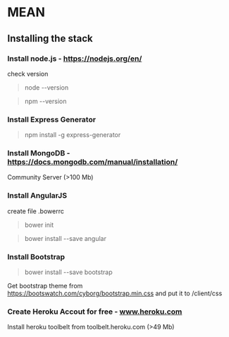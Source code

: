 # MEAN

## Installing the stack

### Install node.js - https://nodejs.org/en/

check version

>node --version

>npm --version

### Install Express Generator 

> npm install -g express-generator

### Install MongoDB - https://docs.mongodb.com/manual/installation/

Community Server (>100 Mb)

### Install AngularJS

create file .bowerrc

> bower init

> bower install --save angular

### Install Bootstrap

>bower install --save bootstrap

Get bootstrap theme from https://bootswatch.com/cyborg/bootstrap.min.css and put it to /client/css

### Create Heroku Accout for free - www.heroku.com

Install heroku toolbelt from toolbelt.heroku.com (>49 Mb)
